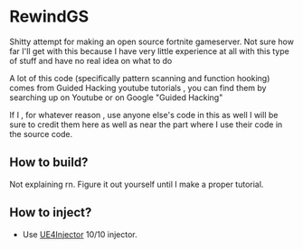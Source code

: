 # RewindGS

Shitty attempt for making an open source fortnite gameserver. Not sure how far I'll get with this because I have very little experience at all with this type of stuff and have no real idea on what to do

A lot of this code (specifically pattern scanning and function hooking) comes from Guided Hacking youtube tutorials , you can find them by searching up on Youtube or on Google "Guided Hacking" 

If I , for whatever reason , use anyone else's code in this as well I will be sure to credit them here as well as near the part where I use their code in the source code.

## How to build?

Not explaining rn. Figure it out yourself until I make a proper tutorial.

## How to inject?

- Use [UE4Injector](https://github.com/Zebratic/UE4Injector) 10/10 injector. 
